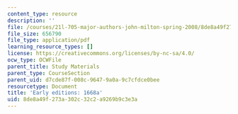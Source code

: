 ```yaml
---
content_type: resource
description: ''
file: /courses/21l-705-major-authors-john-milton-spring-2008/8de8a49f273a302c32c2a9269b9c3e3a_MIT21L_705S08_1668a.pdf
file_size: 656790
file_type: application/pdf
learning_resource_types: []
license: https://creativecommons.org/licenses/by-nc-sa/4.0/
ocw_type: OCWFile
parent_title: Study Materials
parent_type: CourseSection
parent_uid: d7cde87f-008c-9647-9a0a-9c7cfdce0bee
resourcetype: Document
title: 'Early editions: 1668a'
uid: 8de8a49f-273a-302c-32c2-a9269b9c3e3a
---
```

